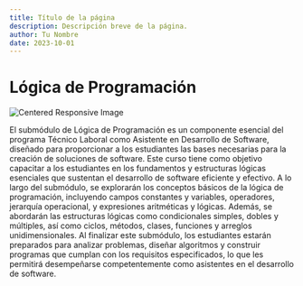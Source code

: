 ```yaml
---
title: Título de la página
description: Descripción breve de la página.
author: Tu Nombre
date: 2023-10-01
---
```


# Lógica de Programación

<div class="flex justify-center">
  <img src="https://images.unsplash.com/photo-1583508915901-b5f84c1dcde1?q=80&w=2070&auto=format&fit=crop&ixlib=rb-4.0.3&ixid=M3wxMjA3fDB8MHxwaG90by1wYWdlfHx8fGVufDB8fHx8fA%3D%3D" alt="Centered Responsive Image" class="max-w-full h-auto" />
</div>

El submódulo de Lógica de Programación es un componente esencial del programa Técnico Laboral como Asistente en Desarrollo de Software, diseñado para proporcionar a los estudiantes las bases necesarias para la creación de soluciones de software. Este curso tiene como objetivo capacitar a los estudiantes en los fundamentos y estructuras lógicas esenciales que sustentan el desarrollo de software eficiente y efectivo. A lo largo del submódulo, se explorarán los conceptos básicos de la lógica de programación, incluyendo campos constantes y variables, operadores, jerarquía operacional, y expresiones aritméticas y lógicas. Además, se abordarán las estructuras lógicas como condicionales simples, dobles y múltiples, así como ciclos, métodos, clases, funciones y arreglos unidimensionales. Al finalizar este submódulo, los estudiantes estarán preparados para analizar problemas, diseñar algoritmos y construir programas que cumplan con los requisitos especificados, lo que les permitirá desempeñarse competentemente como asistentes en el desarrollo de software.
